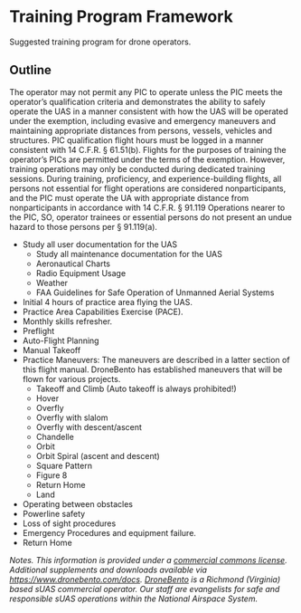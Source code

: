 # Training Program Framework
Suggested training program for drone operators.

## Outline
The operator may not permit any PIC to operate unless the PIC meets the operator’s qualification criteria and demonstrates the ability to safely operate the UAS in a manner consistent with how the UAS will be operated under the exemption, including evasive and emergency maneuvers and maintaining appropriate distances from persons, vessels, vehicles and structures. PIC qualification flight hours must be logged in a manner consistent with 14 C.F.R. § 61.51(b). Flights for the purposes of training the operator’s PICs are permitted under the terms of the exemption. However, training operations may only be conducted during dedicated training sessions. During training, proficiency, and experience-building flights, all persons not essential for flight operations are considered nonparticipants, and the PIC must operate the UA with appropriate distance from nonparticipants in accordance with 14 C.F.R. § 91.119
Operations nearer to the PIC, SO, operator trainees or essential persons do not present an undue hazard to those persons per § 91.119(a).

* Study all user documentation for the UAS
  * Study all maintenance documentation for the UAS
  * Aeronautical Charts
  * Radio Equipment Usage
  * Weather
  * FAA Guidelines for Safe Operation of Unmanned Aerial Systems
* Initial 4 hours of practice area flying the UAS.
* Practice Area Capabilities Exercise (PACE).
*  Monthly skills refresher.
  * Preflight
  * Auto-Flight Planning
  * Manual Takeoff
* Practice Maneuvers: The maneuvers are described in a latter section of this flight manual. DroneBento has established maneuvers that will be flown for various projects.
  * Takeoff and Climb (Auto takeoff is always prohibited!)
  * Hover
  * Overfly
  * Overfly with slalom
  * Overfly with descent/ascent
  * Chandelle
  * Orbit
  * Orbit Spiral (ascent and descent)
  * Square Pattern
  * Figure 8
  * Return Home
  * Land
* Operating between obstacles
* Powerline safety
* Loss of sight procedures
* Emergency Procedures and equipment failure.
* Return Home

_Notes.
This information is provided under a [commercial commons license](https://github.com/dronebento/commercial-operations-manual/blob/master/license.md).  Additional supplements and downloads available via https://www.dronebento.com/docs.  [DroneBento](https://www.dronebento.com/about) is a Richmond (Virginia) based sUAS commercial operator. Our staff are evangelists for safe and responsible sUAS operations within the National Airspace System._
